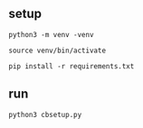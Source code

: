 ## setup

```
python3 -m venv -venv
```
```
source venv/bin/activate
```
```
pip install -r requirements.txt 
```

## run
```
python3 cbsetup.py
```
